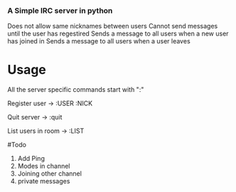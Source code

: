 ### A Simple IRC server in python
Does not allow same nicknames between users
Cannot send messages until the user has regestired
Sends a message to all users when a new user has joined in 
Sends a message to all users when a user leaves
  
# Usage
All the server specific commands start with ":"

Register user -> :USER <username> :NICK <nickname>

Quit server -> :quit

List users in room -> :LIST

#Todo
1. Add Ping
2. Modes in channel
3. Joining other channel
4. private messages 
